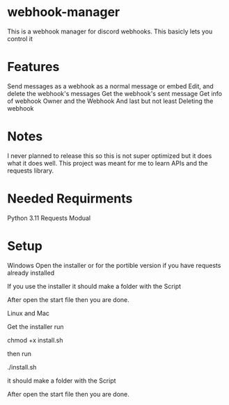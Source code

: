 # webhook-manager
This is a webhook manager for discord webhooks.
This basicly lets you control it

# Features
Send messages as a webhook as a normal message or embed
Edit, and delete the webhook's messages
Get the webhook's sent message
Get info of webhook Owner and the Webhook
And last but not least
Deleting the webhook

# Notes
I never planned to release this so this is not super optimized but it does what it does well.
This project was meant for me to learn APIs and the requests library.

# Needed Requirments
Python 3.11
Requests Modual

# Setup
Windows
Open the installer or for the portible version if you have requests already installed

If you use the installer it should make a folder with the Script

After open the start file then you are done.

Linux and Mac

Get the installer run

chmod +x install.sh

then run

./install.sh

it should make a folder with the Script

After open the start file then you are done.
